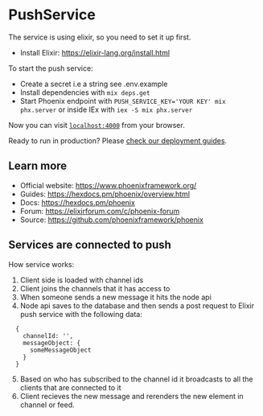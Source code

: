 # PushService

The service is using elixir, so you need to set it up first.

- Install Elixir: https://elixir-lang.org/install.html

To start the push service:

- Create a secret i.e a string see .env.example
- Install dependencies with `mix deps.get`
- Start Phoenix endpoint with `PUSH_SERVICE_KEY='YOUR KEY' mix phx.server` or inside IEx with `iex -S mix phx.server`

Now you can visit [`localhost:4000`](http://localhost:4000) from your browser.

Ready to run in production? Please [check our deployment guides](https://hexdocs.pm/phoenix/deployment.html).

## Learn more

- Official website: https://www.phoenixframework.org/
- Guides: https://hexdocs.pm/phoenix/overview.html
- Docs: https://hexdocs.pm/phoenix
- Forum: https://elixirforum.com/c/phoenix-forum
- Source: https://github.com/phoenixframework/phoenix

## Services are connected to push

How service works:

1. Client side is loaded with channel ids
2. Client joins the channels that it has access to
3. When someone sends a new message it hits the node api
4. Node api saves to the database and then sends a post request to Elixir push service with the following data:

```
  {
    channelId: '',
    messageObject: {
      someMessageObject
    }
  }
```

5. Based on who has subscribed to the channel id it broadcasts to all the clients that are connected to it
6. Client recieves the new message and rerenders the new element in channel or feed.
